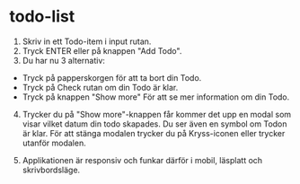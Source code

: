 # todo-list

1. Skriv in ett Todo-item i input rutan.
2. Tryck ENTER eller på knappen "Add Todo".
3. Du har nu 3 alternativ:

- Tryck på papperskorgen för att ta bort din Todo.
- Tryck på Check rutan om din Todo är klar.
- Tryck på knappen "Show more" För att se mer information om din Todo.

4. Trycker du på "Show more"-knappen får kommer det upp en modal som visar
   vilket datum din todo skapades. Du ser även en symbol om Todon är klar.
   För att stänga modalen trycker du på Kryss-iconen eller trycker utanför modalen.

5. Applikationen är responsiv och funkar därför i mobil, läsplatt och skrivbordsläge.
